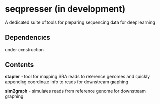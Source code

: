 # seqpresser (in development)
A dedicated suite of tools for preparing sequencing data for deep learning

## Dependencies

under construction

## Contents

**stapler** - tool for mapping SRA reads to reference genomes and quickly appending coordinate info to reads for downstream graphing

**sim2graph** - simulates reads from reference genome for downstream graphing
